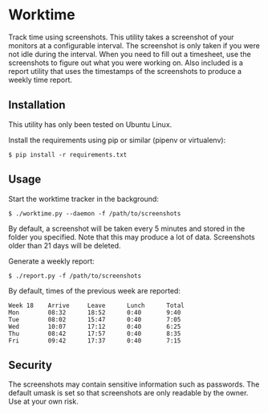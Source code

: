 # Worktime

Track time using screenshots. This utility takes a screenshot of your
monitors at a configurable interval. The screenshot is only taken if
you were not idle during the interval. When you need to fill out a
timesheet, use the screenshots to figure out what you were working
on. Also included is a report utility that uses the timestamps of the
screenshots to produce a weekly time report.

## Installation

This utility has only been tested on Ubuntu Linux.

Install the requirements using pip or similar (pipenv or virtualenv):

    $ pip install -r requirements.txt

## Usage

Start the worktime tracker in the background:

    $ ./worktime.py --daemon -f /path/to/screenshots

By default, a screenshot will be taken every 5 minutes and stored in
the folder you specified. Note that this may produce a lot of
data. Screenshots older than 21 days will be deleted.

Generate a weekly report:

    $ ./report.py -f /path/to/screenshots

By default, times of the previous week are reported:

    Week 18    Arrive     Leave      Lunch      Total
    Mon        08:32      18:52      0:40       9:40
    Tue        08:02      15:47      0:40       7:05
    Wed        10:07      17:12      0:40       6:25
    Thu        08:42      17:57      0:40       8:35
    Fri        09:42      17:37      0:40       7:15

## Security

The screenshots may contain sensitive information such as
passwords. The default umask is set so that screenshots are only
readable by the owner. Use at your own risk.
